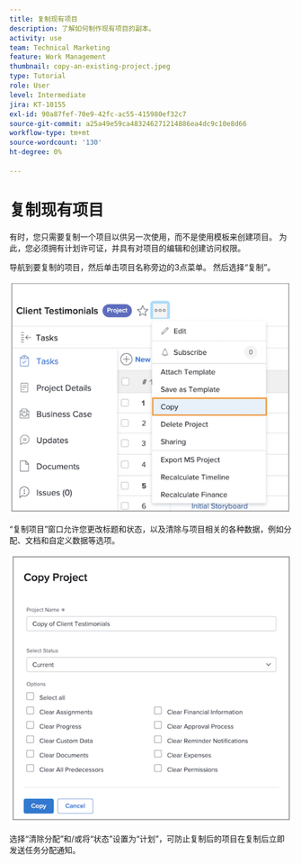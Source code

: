 ```yaml
---
title: 复制现有项目
description: 了解如何制作现有项目的副本。
activity: use
team: Technical Marketing
feature: Work Management
thumbnail: copy-an-existing-project.jpeg
type: Tutorial
role: User
level: Intermediate
jira: KT-10155
exl-id: 90a87fef-70e9-42fc-ac55-415980ef32c7
source-git-commit: a25a49e59ca483246271214886ea4dc9c10e8d66
workflow-type: tm+mt
source-wordcount: '130'
ht-degree: 0%

---
```


# 复制现有项目

有时，您只需要复制一个项目以供另一次使用，而不是使用模板来创建项目。 为此，您必须拥有计划许可证，并具有对项目的编辑和创建访问权限。

导航到要复制的项目，然后单击项目名称旁边的3点菜单。 然后选择“复制”。

![Cr](assets/copy-existing-01.png)

“复制项目”窗口允许您更改标题和状态，以及清除与项目相关的各种数据，例如分配、文档和自定义数据等选项。

![Cr](assets/copy-existing-02.png)

选择“清除分配”和/或将“状态”设置为“计划”，可防止复制后的项目在复制后立即发送任务分配通知。
